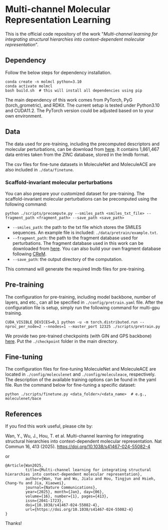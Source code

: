 # Multi-channel Molecular Representation Learning
This is the official code repository of the work "*Multi-channel learning for integrating structural hierarchies into context-dependent molecular representation*".

## Dependency

Follow the below steps for dependency installation.  
```
conda create -n molmcl python=3.10
conda activate molmcl
bash build.sh  # this will install all dependencies using pip
```
The main dependency of this work comes from PyTorch, PyG (torch_grometric), and RDKit. The current setup is tested under Python3.10 and CUDA11.2. The PyTorch version could be adjusted based on to your own environment. 


## Data
The data used for pre-training, including the precomputed descriptors and molecular perturbations, can be download from [here](https://drive.google.com/drive/folders/1V5OT2UF7miy4cJvqPtE7a9A6ct8GWi8D?usp=drive_link). It contains 1,861,467 data entries taken from the ZINC database, stored in the lmdb format.  

The csv files for fine-tune datasets in MoleculeNet and MoleculeACE are also included in `./data/finetune`.

### Scaffold-invariant molecular perturbations
You can also prepare your customized dataset for pre-training. The scaffold-invariant molecular perturbations can be precomputed using the following command:
```
python ./scripts/precompute.py --smiles_path <smiles_txt_file> --fragment_path <fragment_path> --save_path <save_path>
```
- `--smiles_path`: the path to the txt file which stores the SMILES sequences. An example file is included: `./data/pretrain/example.txt`.
- `--fragment_path`: the path to the fragment database used for perturbations. The fragment database used in this work can be downloaded from [here](https://www.dropbox.com/scl/fi/tezfk6odkqog1q4b3tip3/replacements02_sa2.db.gz?rlkey=iryzf7irfrjpi44cf7dag8kzf&e=1&dl=0). You can also build your own fragment database following [CReM](https://github.com/DrrDom/crem?tab=readme-ov-file).
- `--save_path`: the output directory of the computation.

This command will generate the required lmdb files for pre-training. 

## Pre-training
The configuration for pre-training, including model backbone, number of layers, and etc., can all be specified in `./config/pretrain.yaml` file. After the configuration file is setup, simply run the following command for multi-gpu training.
```
CUDA_VISIBLE_DEVICES=0,1 python -u -m torch.distributed.run --nproc_per_node=2 --nnodes=1 --master_port 12325 ./scripts/pretrain.py
```
We provide two pre-trained checkpoints (with GIN and GPS backbone) [here](https://drive.google.com/drive/folders/1G_Yejbv8LCkV5guSf1WOJq2v3Nx55e58). Put the `./checkpoint` folder in the main directory.

## Fine-tuning
The configuration files for fine-tuning MoleculeNet and MoleculeACE are located in `./config/moleculenet` and `./config/moleculeace`, respectively. The description of the available training options can be found in the yaml file. Run the command below for fine-tuning a specific dataset:
```
python ./scripts/finetune.py <data_folder>/<data_name>  # e.g., moleculenet/bace
```

## References
If you find this work useful, please cite by:

Wan, Y., Wu, J., Hou, T. et al. Multi-channel learning for integrating structural hierarchies into context-dependent molecular representation. Nat Commun 16, 413 (2025). https://doi.org/10.1038/s41467-024-55082-4

or

```
@Article{Wan2025,
         title={Multi-channel learning for integrating structural hierarchies into context-dependent molecular representation},
         author={Wan, Yue and Wu, Jialu and Hou, Tingjun and Hsieh, Chang-Yu and Jia, Xiaowei},
         journal={Nature Communications},
         year={2025}, month={Jan}, day={06},
         volume={16}, number={1}, pages={413},
         issn={2041-1723},
         doi={10.1038/s41467-024-55082-4},
         url={https://doi.org/10.1038/s41467-024-55082-4}
}
```

Thanks!
